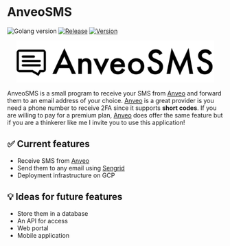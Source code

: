 # AnveoSMS

![Golang version](https://img.shields.io/github/go-mod/go-version/sytten/anveosms?filename=app%2Fgo.mod)
[![Release](https://github.com/sytten/anveosms/workflows/Release/badge.svg)](https://github.com/Sytten/AnveoSMS/releases)
[![Version](https://img.shields.io/github/v/tag/sytten/anveosms)](https://github.com/Sytten/AnveoSMS/packages/445142)

<p align="center">
  <img width="460" src="https://raw.githubusercontent.com/Sytten/AnveoSMS/main/.github/assets/logo.png">
</p>

AnveoSMS is a small program to receive your SMS from [Anveo](http://www.anveo.com) and forward them to an email address of your choice. [Anveo](http://www.anveo.com) is a great provider is you need a phone number to receive 2FA since it supports **short codes**. If you are willing to pay for a premium plan, [Anveo](http://www.anveo.com) does offer the same feature but if you are a thinkerer like me I invite you to use this application!

## ✅ Current features

- Receive SMS from [Anveo](http://www.anveo.com)
- Send them to any email using [Sengrid](https://sendgrid.com/)
- Deployment infrastructure on GCP

## 💡 Ideas for future features

- Store them in a database
- An API for access
- Web portal
- Mobile application

